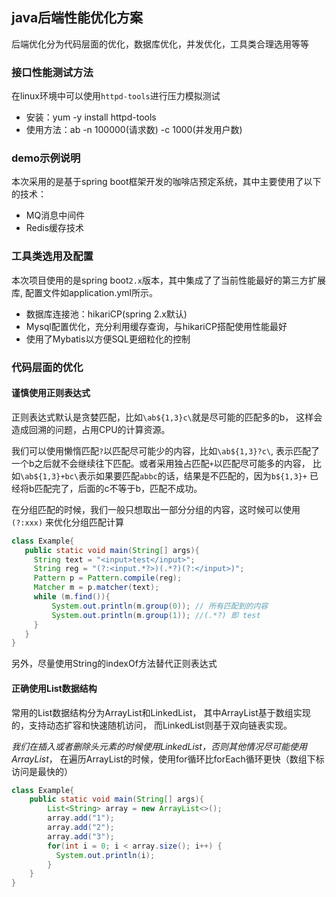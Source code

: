 ## java后端性能优化方案

后端优化分为代码层面的优化，数据库优化，并发优化，工具类合理选用等等

### 接口性能测试方法
在linux环境中可以使用`httpd-tools`进行压力模拟测试
+ 安装：yum -y install httpd-tools
+ 使用方法：ab -n 100000(请求数) -c 1000(并发用户数)
### demo示例说明
本次采用的是基于spring boot框架开发的咖啡店预定系统，其中主要使用了以下的技术：
+ MQ消息中间件
+ Redis缓存技术

### 工具类选用及配置
本次项目使用的是spring boot`2.x`版本，其中集成了了当前性能最好的第三方扩展库,
配置文件如application.yml所示。
+ 数据库连接池：hikariCP(spring 2.x默认)
+ Mysql配置优化，充分利用缓存查询，与hikariCP搭配使用性能最好
+ 使用了Mybatis以方便SQL更细粒化的控制

### 代码层面的优化

#### 谨慎使用正则表达式
正则表达式默认是贪婪匹配，比如`\ab${1,3}c\`就是尽可能的匹配多的b，
这样会造成回溯的问题，占用CPU的计算资源。

我们可以使用懒惰匹配`?`以匹配尽可能少的内容，比如`\ab${1,3}?c\`,
表示匹配了一个b之后就不会继续往下匹配。或者采用独占匹配`+`以匹配尽可能多的内容，
比如`\ab${1,3}+bc\`表示如果要匹配`abbc`的话，结果是不匹配的，因为`b${1,3}+`
已经将b匹配完了，后面的c不等于b，匹配不成功。

在分组匹配的时候，我们一般只想取出一部分分组的内容，这时候可以使用`(?:xxx)`
来优化分组匹配计算
```java
class Example{
   public static void main(String[] args){
     String text = "<input>test</input>";
     String reg = "(?:<input.*?>)(.*?)(?:</input>)";
     Pattern p = Pattern.compile(reg);
     Matcher m = p.matcher(text);
     while (m.find()){
         System.out.println(m.group(0)); // 所有匹配到的内容
         System.out.println(m.group(1)); //(.*?) 即 test
     }
   } 
}
```
另外，尽量使用String的indexOf方法替代正则表达式

#### 正确使用List数据结构
常用的List数据结构分为ArrayList和LinkedList，
其中ArrayList基于数组实现的，支持动态扩容和快速随机访问，
而LinkedList则基于双向链表实现。

*我们在插入或者删除头元素的时候使用LinkedList，否则其他情况尽可能使用ArrayList*，
在遍历ArrayList的时候，使用for循环比forEach循环更快（数组下标访问是最快的）
```java
class Example{
    public static void main(String[] args){
        List<String> array = new ArrayList<>();
        array.add("1");
        array.add("2");
        array.add("3");
        for(int i = 0; i < array.size(); i++) {
          System.out.println(i);
        }
    }
}
```